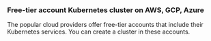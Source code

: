 ### Free-tier account Kubernetes cluster on AWS, GCP, Azure

The popular cloud providers offer free-tier accounts that include their Kubernetes services. You can create a cluster in these accounts.
